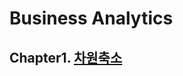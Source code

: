# Business Analytics 

## Chapter1. [차원축소](https://github.com/crimama/BA/tree/main/1.Dimensionality%20Reduction)
